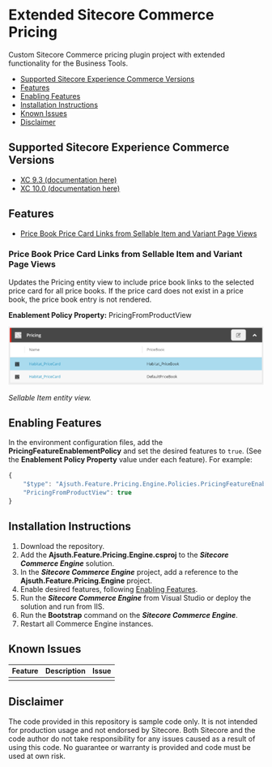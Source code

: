 # Extended Sitecore Commerce Pricing
Custom Sitecore Commerce pricing plugin project with extended functionality for the Business Tools.

- [Supported Sitecore Experience Commerce Versions](#supported-sitecore-experience-commerce-versions)
- [Features](#features)
- [Enabling Features](#enabling-features)
- [Installation Instructions](#installation-instructions)
- [Known Issues](#known-issues)
- [Disclaimer](#disclaimer)

## Supported Sitecore Experience Commerce Versions
- [XC 9.3 (documentation here)](https://github.com/ajsuth/Ajsuth.Feature.Pricing.Engine/tree/release/9.3/master)
- [XC 10.0 (documentation here)](https://github.com/ajsuth/Ajsuth.Feature.Pricing.Engine/tree/release/10.0/master)

## Features
- [Price Book Price Card Links from Sellable Item and Variant Page Views](#price-book-price-card-links-from-sellable-item-and-variant-page-views)

### Price Book Price Card Links from Sellable Item and Variant Page Views
Updates the Pricing entity view to include price book links to the selected price card for all price books. If the price card does not exist in a price book, the price book entry is not rendered.

**Enablement Policy Property:** PricingFromProductView

![Pricing entity view in Sellable Item view](./images/pricing-entity-view-in-sellable-item-view.png)

_Sellable Item entity view._

## Enabling Features
In the environment configuration files, add the **PricingFeatureEnablementPolicy** and set the desired features to `true`. (See the **Enablement Policy Property** value under each feature). For example:
```javascript
{
	"$type": "Ajsuth.Feature.Pricing.Engine.Policies.PricingFeatureEnablementPolicy, Ajsuth.Feature.Pricing.Engine",
	"PricingFromProductView": true
}
```

## Installation Instructions
1. Download the repository.
2. Add the **Ajsuth.Feature.Pricing.Engine.csproj** to the _**Sitecore Commerce Engine**_ solution.
3. In the _**Sitecore Commerce Engine**_ project, add a reference to the **Ajsuth.Feature.Pricing.Engine** project.
4. Enable desired features, following [Enabling Features](#enabling-features).
5. Run the _**Sitecore Commerce Engine**_ from Visual Studio or deploy the solution and run from IIS.
6. Run the **Bootstrap** command on the _**Sitecore Commerce Engine**_.
7. Restart all Commerce Engine instances.

## Known Issues
| Feature                 | Description | Issue |
| ----------------------- | ----------- | ----- |
|                         |             |       |

## Disclaimer
The code provided in this repository is sample code only. It is not intended for production usage and not endorsed by Sitecore.
Both Sitecore and the code author do not take responsibility for any issues caused as a result of using this code.
No guarantee or warranty is provided and code must be used at own risk.
